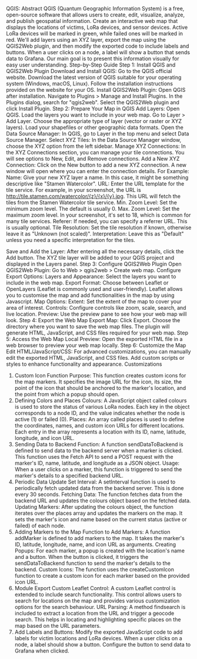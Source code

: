QGIS:
Abstract
QGIS (Quantum Geographic Information System) is a free, open-source software that allows users to create, edit, visualize, analyze, and publish geospatial information. Create an interactive web map that displays the locations of victims, LoRa devices, and sensor devices. Active LoRa devices will be marked in green, while failed ones will be marked in red. We'll add layers using an XYZ layer, export the map using the QGIS2Web plugin, and then modify the exported code to include labels and buttons. When a user clicks on a node, a label will show a button that sends data to Grafana. Our main goal is to present this information visually for easy user understanding.
Step-by-Step Guide
Step 1: Install QGIS and QGIS2Web Plugin
Download and Install QGIS:
Go to the QGIS official website.
Download the latest version of QGIS suitable for your operating system (Windows, macOS, Linux).
Follow the installation instructions provided on the website for your OS.
Install QGIS2Web Plugin:
Open QGIS after installation.
Navigate to Plugins > Manage and Install Plugins.
In the Plugins dialog, search for "qgis2web".
Select the QGIS2Web plugin and click Install Plugin.
Step 2: Prepare Your Map in QGIS
Add Layers:
Open QGIS.
Load the layers you want to include in your web map.
Go to Layer > Add Layer.
Choose the appropriate type of layer (vector or raster or XYZ layers).
Load your shapefiles or other geographic data formats.
Open the Data Source Manager:
In QGIS, go to Layer in the top menu and select Data Source Manager.
Select XYZ Tiles:
In the Data Source Manager window, choose the XYZ option from the left sidebar.
Manage XYZ Connections:
In the XYZ Connections section, you can manage your tile connections. You will see options to New, Edit, and Remove connections.
Add a New XYZ Connection:
Click on the New button to add a new XYZ connection.
A new window will open where you can enter the connection details.
For Example:
Name: Give your new XYZ layer a name. In this case, it might be something descriptive like "Stamen Watercolor".
URL: Enter the URL template for the tile service. For example, in your screenshot, the URL is http://tile.stamen.com/watercolor/{z}/{x}/{y}.jpg. This URL will fetch the tiles from the Stamen Watercolor tile service.
Min. Zoom Level: Set the minimum zoom level. The default is usually 0.
Max. Zoom Level: Set the maximum zoom level. In your screenshot, it's set to 18, which is common for many tile services.
Referer: If needed, you can specify a referrer URL. This is usually optional.
Tile Resolution: Set the tile resolution if known, otherwise leave it as "Unknown (not scaled)".
Interpretation: Leave this as "Default" unless you need a specific interpretation for the tiles.

Save and Add the Layer:
After entering all the necessary details, click the Add button.
The XYZ tile layer will be added to your QGIS project and displayed in the Layers panel.
Step 3: Configure QGIS2Web Plugin
Open QGIS2Web Plugin:
Go to Web > qgis2web > Create web map.
Configure Export Options:
Layers and Appearance:
Select the layers you want to include in the web map.
Export Format:
Choose between Leaflet or OpenLayers (Leaflet is commonly used and user-friendly).
Leaflet allows you to customise the map and add functionalities in the map by using Javascript.
Map Options:
Extent: Set the extent of the map to cover your area of interest.
Controls: Configure controls like zoom, scale, search, and live location.
Preview:
Use the preview pane to see how your web map will look.
Step 4: Export the Web Map
Export Map:
Click Export.
Choose the directory where you want to save the web map files.
The plugin will generate HTML, JavaScript, and CSS files required for your web map.
Step 5: Access the Web Map
Local Preview:
Open the exported HTML file in a web browser to preview your web map locally.
Step 6: Customize the Map
Edit HTML/JavaScript/CSS:
For advanced customizations, you can manually edit the exported HTML, JavaScript, and CSS files.
Add custom scripts or styles to enhance functionality and appearance.
Customizations
1. Custom Icon Function
Purpose: This function creates custom icons for the map markers. It specifies the image URL for the icon, its size, the point of the icon that should be anchored to the marker's location, and the point from which a popup should open.
2. Defining Colors and Places
Colours: A JavaScript object called colours is used to store the status of various LoRa nodes. Each key in the object corresponds to a node ID, and the value indicates whether the node is active (1) or failed (0).
Places: An array called places is used to define the coordinates, names, and custom icon URLs for different locations. Each entry in the array represents a location with its ID, name, latitude, longitude, and icon URL.
3. Sending Data to Backend
Function: A function sendDataToBackend is defined to send data to the backend server when a marker is clicked. This function uses the Fetch API to send a POST request with the marker's ID, name, latitude, and longitude as a JSON object.
Usage: When a user clicks on a marker, this function is triggered to send the marker's details to a specified backend URL.
4. Periodic Data Update
Set Interval: A setInterval function is used to periodically fetch updated data from the backend server. This is done every 30 seconds.
Fetching Data: The function fetches data from the backend URL and updates the colours object based on the fetched data.
Updating Markers: After updating the colours object, the function iterates over the places array and updates the markers on the map. It sets the marker's icon and name based on the current status (active or failed) of each node.
5. Adding Markers to the Map
Function to Add Markers: A function addMarker is defined to add markers to the map. It takes the marker's ID, latitude, longitude, name, and icon URL as arguments.
Creating Popups: For each marker, a popup is created with the location's name and a button. When the button is clicked, it triggers the sendDataToBackend function to send the marker's details to the backend.
Custom Icons: The function uses the createCustomIcon function to create a custom icon for each marker based on the provided icon URL.
6. Module Export
Custom Leaflet Control: A custom Leaflet control is extended to include search functionality. This control allows users to search for locations on the map and provides various customization options for the search behaviour.
URL Parsing: A method findsearch is included to extract a location from the URL and trigger a geocode search. This helps in locating and highlighting specific places on the map based on the URL parameters.
7. Add Labels and Buttons:
Modify the exported JavaScript code to add labels for victim locations and LoRa devices.
When a user clicks on a node, a label should show a button.
Configure the button to send data to Grafana when clicked.
